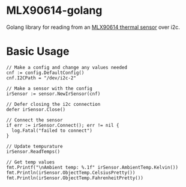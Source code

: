 # MLX90614-golang
Golang library for reading from an [MLX90614 thermal sensor](https://www.melexis.com/en/documents/documentation/datasheets/datasheet-mlx90614) over i2c.

# Basic Usage
```
// Make a config and change any values needed
cnf := config.DefaultConfig()
cnf.I2CPath = "/dev/i2c-2"

// Make a sensor with the config
irSensor := sensor.NewIrSensor(cnf)

// Defer closing the i2c connection
defer irSensor.Close()

// Connect the sensor
if err := irSensor.Connect(); err != nil {
  log.Fatal("failed to connect")
}

// Update tempurature
irSensor.ReadTemps()

// Get temp values
fmt.Printf("\nAmbient temp: %.1f" irSensor.AmbientTemp.Kelvin())
fmt.Println(irSensor.ObjectTemp.CelsiusPretty())
fmt.Println(irSensor.ObjectTemp.FahrenheitPretty())
```
